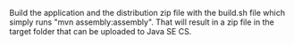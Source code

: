 Build the application and the distribution zip file with the build.sh file which simply runs "mvn assembly:assembly".  That will result in a zip file in the target folder that can be uploaded to Java SE CS.
